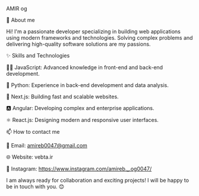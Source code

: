AMIR og

📖 About me

Hi! I'm a passionate developer specializing in building web applications using modern frameworks and technologies. Solving complex problems and delivering high-quality software solutions are my passions.

✨ Skills and Technologies

🧑‍💻 JavaScript: Advanced knowledge in front-end and back-end development.

🐍 Python: Experience in back-end development and data analysis.

🚀 Next.js: Building fast and scalable websites.

🅰️ Angular: Developing complex and enterprise applications.

⚛️ React.js: Designing modern and responsive user interfaces.

 📫 How to contact me

📧 Email: amireb0047@gmail.com

🌐 Website: vebta.ir

💬 Instagram: https://www.instagram.com/amireb._.og0047/

I am always ready for collaboration and exciting projects! I will be happy to be in touch with you. 😊


